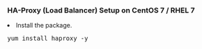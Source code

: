 <h3> HA-Proxy (Load Balancer) Setup on CentOS 7 / RHEL 7 </h3
<ol>
  <li>Install the package.</li>
  <pre>yum install haproxy -y</pre>
</ol>
